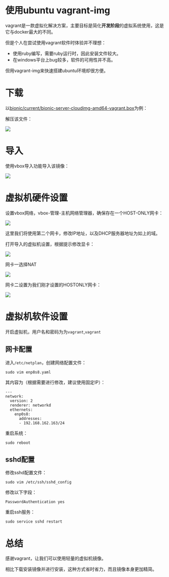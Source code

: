 # 使用ubuntu vagrant-img

vagrant是一款虚拟化解决方案，主要目标是简化**开发阶段**的虚拟系统使用，这是它与docker最大的不同。

但是个人在尝试使用vagrant软件时体验并不理想：

- 使用ruby编写，需要ruby运行时，因此安装文件较大。
- 在windows平台上bug较多，软件的可用性并不高。

但用vagrant-img来快速搭建ubuntu环境却很方便。
# 下载

以[bionic/current/bionic-server-cloudimg-amd64-vagrant.box](http://cloud-images.ubuntu.com/bionic/current/bionic-server-cloudimg-amd64-vagrant.box)为例：

解压该文件：

![](20201011140213583_18927.png)

# 导入

使用vbox导入功能导入该镜像：

![](20201011140317284_31726.png)

# 虚拟机硬件设置

设置vbox网络，vbox-管理-主机网络管理器，确保存在一个HOST-ONLY网卡：

![](20201011140542353_4169.png)

这里我们将使用第二个网卡，修改IP地址，以及DHCP服务器地址为如上的域。

打开导入的虚拟机设置，根据提示修改显卡：

![](20201011140716207_30053.png)

网卡一选择NAT

![](20201011140738469_15354.png)

网卡二设置为我们刚才设置的HOSTONLY网卡：

![](20201011140819325_12587.png)
# 虚拟机软件设置

开启虚拟机，用户名和密码为为`vagrant`,`vagrant`

## 网卡配置

进入`/etc/netplan`，创建网络配置文件：

`sudo vim enp8s8.yaml`

其内容为（根据需要进行修改，建议使用固定IP）：

```
---
network:
  version: 2
  renderer: networkd
  ethernets:
    enp0s8:
      addresses:
      - 192.168.162.163/24
```

重启系统：

```
sudo reboot
```

## sshd配置

修改sshd配置文件：

```
sudo vim /etc/ssh/sshd_config
```

修改以下字段：

```
PasswordAuthentication yes
```

重启ssh服务：

```
sudo service sshd restart
```

# 总结

感谢vagrant，让我们可以使用轻量的虚拟机镜像。

相比下载安装镜像并进行安装，这种方式省时省力，而且镜像本身更加精简。
